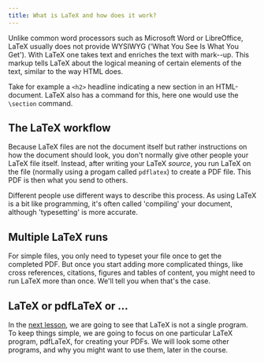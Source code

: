 ```yaml
---
title: What is LaTeX and how does it work?
---
```


Unlike common word processors such as Microsoft Word or LibreOffice, LaTeX
usually does not provide WYSIWYG ('What You See Is What You Get'). With LaTeX
one takes text and enriches the text with mark--up. This markup tells LaTeX
about the logical meaning of certain elements of the text, similar to the way
HTML does.

Take for example a `<h2>` headline indicating a new section in an HTML-document.
LaTeX also has a command for this, here one would use the `\section` command.

## The LaTeX workflow

Because LaTeX files are not the document itself but rather instructions
on how the document should look, you don't normally give other people
your LaTeX file itself. Instead, after writing your LaTeX _source_, you
run LaTeX on the file (normally using a progam called `pdflatex`) to
create a PDF file. This PDF is then what you send to others.

Different people use different ways to describe this process. As using LaTeX
is a bit like programming, it's often called 'compiling' your document, although
'typesetting' is more accurate.

## Multiple LaTeX runs

For simple files, you only need to typeset your file once to get the completed
PDF. But once you start adding more complicated things, like cross references,
citations, figures and tables of content, you might need to run LaTeX more
than once. We'll tell you when that's the case.

## LaTeX or pdfLaTeX or ...

In the [next lesson](lesson-02), we are going to see that LaTeX is not a
single program. To keep things simple, we are going to focus on one particular
LaTeX program, pdfLaTeX, for creating your PDFs. We will look some other
programs, and why you might want to use them, later in the course.
